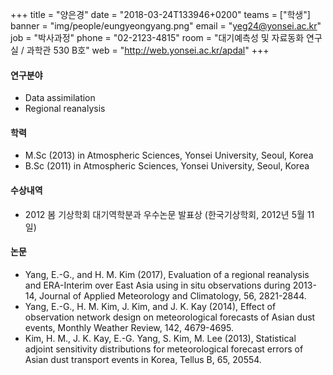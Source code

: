 +++
title = "양은경"
date = "2018-03-24T133946+0200"
teams = ["학생"]
banner = "img/people/eungyeongyang.png"
email = "yeg24@yonsei.ac.kr"
job = "박사과정"
phone = "02-2123-4815"
room = "대기예측성 및 자료동화 연구실 / 과학관 530 B호"
web = "http://web.yonsei.ac.kr/apdal"
+++

#### 연구분야
+ Data assimilation
+ Regional reanalysis


#### 학력
 + M.Sc (2013) in Atmospheric Sciences, Yonsei University, Seoul, Korea
 + B.Sc (2011) in Atmospheric Sciences, Yonsei University, Seoul, Korea

#### 수상내역
+ 2012 봄 기상학회 대기역학분과 우수논문 발표상 (한국기상학회, 2012년 5월 11일)

#### 논문 
+ Yang, E.-G., and H. M. Kim (2017), Evaluation of a regional reanalysis and ERA-Interim over East Asia using in situ observations during 2013-14, Journal of Applied Meteorology and Climatology, 56, 2821-2844. 
+ Yang, E.-G., H. M. Kim, J. Kim, and J. K. Kay (2014), Effect of observation network design on meteorological forecasts of Asian dust events, Monthly Weather Review, 142, 4679-4695.
+ Kim, H. M., J. K. Kay, E.-G. Yang, S. Kim, M. Lee (2013), Statistical adjoint sensitivity distributions for meteorological forecast errors of Asian dust transport events in Korea, Tellus B, 65, 20554.

